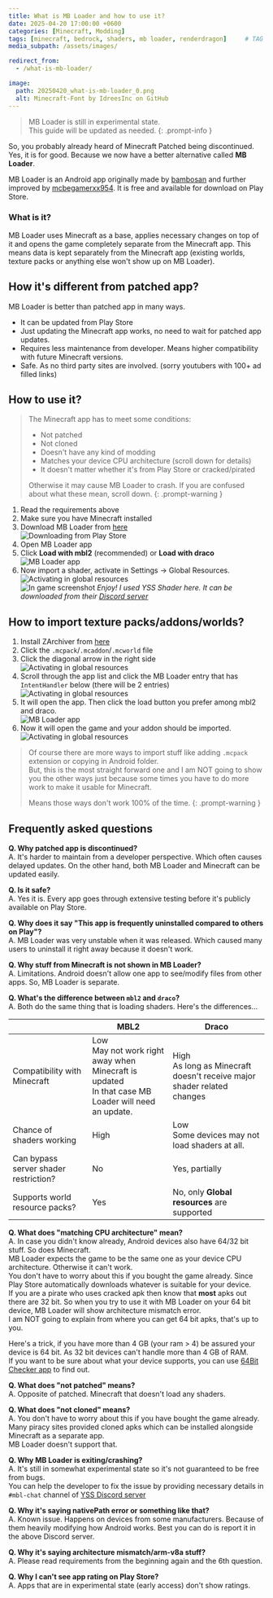 ```yaml
---
title: What is MB Loader and how to use it?
date: 2025-04-20 17:00:00 +0600
categories: [Minecraft, Modding]
tags: [minecraft, bedrock, shaders, mb loader, renderdragon]     # TAG names should always be lowercase
media_subpath: /assets/images/

redirect_from:
  - /what-is-mb-loader/

image:
  path: 20250420_what-is-mb-loader_0.png
  alt: Minecraft-Font by IdreesInc on GitHub
---
```


> MB Loader is still in experimental state.  
> This guide will be updated as needed.
{: .prompt-info }

So, you probably already heard of Minecraft Patched being discontinued. Yes, it is for good. Because we now have a better alternative called **MB Loader**.  
  
MB Loader is an Android app originally made by [bambosan](https://github.com/bambosan/) and further improved by [mcbegamerxx954](https://github.com/mcbegamerxx954/). It is free and available for download on Play Store.  
  
### What is it?
MB Loader uses Minecraft as a base, applies necessary changes on top of it and opens the game completely separate from the Minecraft app. This means data is kept separately from the Minecraft app (existing worlds, texture packs or anything else won't show up on MB Loader).  


## How it's different from patched app?
MB Loader is better than patched app in many ways.  
* It can be updated from Play Store
* Just updating the Minecraft app works, no need to wait for patched app updates.
* Requires less maintenance from developer. Means higher compatibility with future Minecraft versions.
* Safe. As no third party sites are involved. (sorry youtubers with 100+ ad filled links)


## How to use it?
> The Minecraft app has to meet some conditions:
> * Not patched
> * Not cloned
> * Doesn't have any kind of modding
> * Matches your device CPU architecture (scroll down for details)
> * It doesn't matter whether it's from Play Store or cracked/pirated
>
> Otherwise it may cause MB Loader to crash. If you are confused about what these mean, scroll down.
{: .prompt-warning }  

1. Read the requirements above
2. Make sure you have Minecraft installed
3. Download MB Loader from [here](https://play.google.com/store/apps/details?id=io.bambosan.mbloader)  
![Downloading from Play Store](20250420_what-is-mb-loader_1.png)
4. Open MB Loader app
5. Click **Load with mbl2** (recommended) or **Load with draco**  
![MB Loader app](20250420_what-is-mb-loader_2.png)
6. Now import a shader, activate in Settings -> Global Resources.  
![Activating in global resources](20250420_what-is-mb-loader_3.png)  
![In game screenshot](20250420_what-is-mb-loader_4.png) 
_Enjoy! I used YSS Shader here. It can be downloaded from their [Discord server](https://faizul726.github.io/yss-discord)_

## How to import texture packs/addons/worlds?
1. Install ZArchiver from [here](https://play.google.com/store/apps/details?id=ru.zdevs.zarchiver)
2. Click the `.mcpack`/`.mcaddon`/`.mcworld` file
3. Click the diagonal arrow in the right side  
![Activating in global resources](20250420_what-is-mb-loader_5.png)  
4. Scroll through the app list and click the MB Loader entry that has `IntentHandler` below (there will be 2 entries)  
![Activating in global resources](20250420_what-is-mb-loader_6.png)  
5. It will open the app. Then click the load button you prefer among mbl2 and draco.  
![MB Loader app](20250420_what-is-mb-loader_2.png)  
6. Now it will open the game and your addon should be imported.  
![Activating in global resources](20250420_what-is-mb-loader_7.png)  

> Of course there are more ways to import stuff like adding `.mcpack` extension or copying in Android folder.  
> But, this is the most straight forward one and I am NOT going to show you the other ways just because some times you have to do more work to make it usable for Minecraft.
>
> Means those ways don't work 100% of the time.
{: .prompt-warning }  


## Frequently asked questions
**Q. Why patched app is discontinued?**  
A. It's harder to maintain from a developer perspective. Which often causes delayed updates. On the other hand, both MB Loader and Minecraft can be updated easily.  

**Q. Is it safe?**  
A. Yes it is. Every app goes through extensive testing before it's publicly available on Play Store.

**Q. Why does it say "This app is frequently uninstalled compared to others on Play"?**  
A. MB Loader was very unstable when it was released. Which caused many users to uninstall it right away because it doesn't work.  

**Q. Why stuff from Minecraft is not shown in MB Loader?**  
A. Limitations. Android doesn't allow one app to see/modify files from other apps. So, MB Loader is separate.  

**Q. What's the difference between `mbl2` and `draco`?**  
A. Both do the same thing that is loading shaders. Here's the differences...  

|                                       | MBL2                                                                                                      | Draco                                                                      |
| ------------------------------------- | --------------------------------------------------------------------------------------------------------- | -------------------------------------------------------------------------- |
| Compatibility with Minecraft          | Low<br/>May not work right away when Minecraft is updated<br/>In that case MB Loader will need an update. | High<br/>As long as Minecraft doesn't receive major shader related changes |
| Chance of shaders working             | High                                                                                                      | Low<br/>Some devices may not load shaders at all.                          |
| Can bypass server shader restriction? | No                                                                                                        | Yes, partially                                                             |
| Supports world resource packs?        | Yes                                                                                                       | No, only **Global resources** are supported                                |

**Q. What does "matching CPU architecture" mean?**  
A. In case you didn't know already, Android devices also have 64/32 bit stuff. So does Minecraft.  
MB Loader expects the game to be the same one as your device CPU architecture. Otherwise it can't work.  
You don't have to worry about this if you bought the game already. Since Play Store automatically downloads whatever is suitable for your device.  
If you are a pirate who uses cracked apk then know that **most** apks out there are 32 bit. So when you try to use it with MB Loader on your 64 bit device, MB Loader will show architecture mismatch error.  
I am NOT going to explain from where you can get 64 bit apks, that's up to you.  

Here's a trick, if you have more than 4 GB (your ram > 4) be assured your device is 64 bit. As 32 bit devices can't handle more than 4 GB of RAM.  
If you want to be sure about what your device supports, you can use [64Bit Checker app](https://play.google.com/store/apps/details?id=com.danielpolish.a64bitchecker) to find out.

**Q. What does "not patched" means?**  
A. Opposite of patched. Minecraft that doesn't load any shaders.  

**Q. What does "not cloned" means?**  
A. You don't have to worry about this if you have bought the game already. Many piracy sites provided cloned apks which can be installed alongside Minecraft as a separate app.  
MB Loader doesn't support that.  

**Q. Why MB Loader is exiting/crashing?**  
A. It's still in somewhat experimental state so it's not guaranteed to be free from bugs.  
You can help the developer to fix the issue by providing necessary details in `#mbl-chat` channel of [YSS Discord server](https://faizul726.github.io/yss-discord)  

**Q. Why it's saying nativePath error or something like that?**  
A. Known issue. Happens on devices from some manufacturers. Because of them heavily modifying how Android works. Best you can do is report it in the above Discord server.  

**Q. Why it's saying architecture mismatch/arm-v8a stuff?**  
A. Please read requirements from the beginning again and the 6th question.  

**Q. Why I can't see app rating on Play Store?**  
A. Apps that are in experimental state (early access) don't show ratings.
